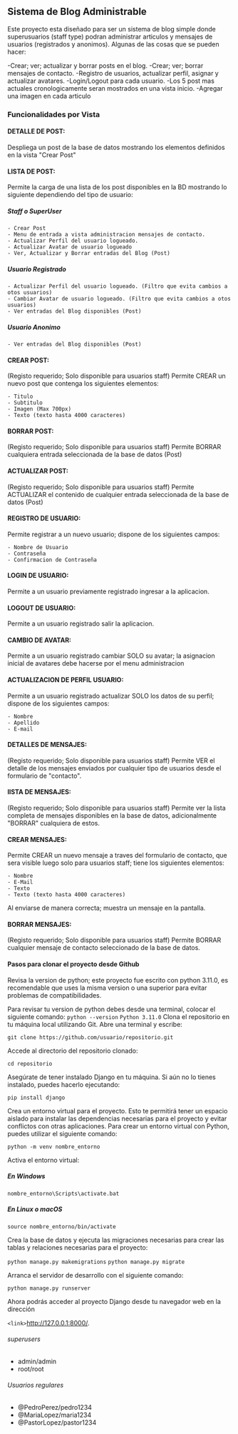 ## Sistema de Blog Administrable

Este proyecto esta diseñado para ser un sistema de blog simple donde superusuarios (staff type) 
podran administrar articulos y mensajes de usuarios (registrados y anonimos). 
Algunas de las cosas que se pueden hacer: 

-Crear; ver; actualizar y borrar posts en el blog.
-Crear; ver; borrar mensajes de contacto.
-Registro de usuarios, actualizar perfil, asignar y actualizar avatares.
-Login/Logout para cada usuario.
-Los 5 post mas actuales cronologicamente seran mostrados en una vista inicio.
-Agregar una imagen en cada articulo

### Funcionalidades por Vista

#### DETALLE DE POST:
Despliega un post de la base de datos mostrando los elementos definidos en la vista "Crear Post"

#### LISTA DE POST:
Permite la carga de una lista de los post disponibles en la BD mostrando
lo siguiente dependiendo del tipo de usuario:
##### Staff o SuperUser
    - Crear Post
    - Menu de entrada a vista administracion mensajes de contacto.
    - Actualizar Perfil del usuario logueado.
    - Actualizar Avatar de usuario logueado
    - Ver, Actualizar y Borrar entradas del Blog (Post)
##### Usuario Registrado
    - Actualizar Perfil del usuario logueado. (Filtro que evita cambios a otos usuarios)
    - Cambiar Avatar de usuario logueado. (Filtro que evita cambios a otos usuarios)
    - Ver entradas del Blog disponibles (Post)
##### Usuario Anonimo
    - Ver entradas del Blog disponibles (Post)
#### CREAR POST:
(Registo requerido; Solo disponible para usuarios staff)
Permite CREAR un nuevo post que contenga los siguientes elementos:

    - Titulo
    - Subtitulo
    - Imagen (Max 700px)
    - Texto (texto hasta 4000 caracteres)
#### BORRAR POST:
(Registo requerido; Solo disponible para usuarios staff)
Permite BORRAR cualquiera entrada seleccionada de la base de datos (Post)
#### ACTUALIZAR POST:
(Registo requerido; Solo disponible para usuarios staff)
Permite ACTUALIZAR el contenido de cualquier entrada seleccionada de la base de datos (Post)
#### REGISTRO DE USUARIO:
Permite registrar a un nuevo usuario; dispone de los siguientes campos:

    - Nombre de Usuario
    - Contraseña
    - Confirmacion de Contraseña
#### LOGIN DE USUARIO:
Permite a un usuario previamente registrado ingresar a la aplicacion.
#### LOGOUT DE USUARIO:
Permite a un usuario registrado salir la aplicacion.
#### CAMBIO DE AVATAR:
Permite a un usuario registrado cambiar SOLO su avatar; la asignacion inicial de avatares debe hacerse por el menu administracion
#### ACTUALIZACION DE PERFIL USUARIO:
Permite a un usuario registrado actualizar SOLO los datos de su perfil; dispone de los siguientes campos:

    - Nombre 
    - Apellido
    - E-mail
#### DETALLES DE MENSAJES:
(Registo requerido; Solo disponible para usuarios staff)
Permite VER el detalle de los mensajes enviados por cualquier tipo de usuarios desde el formulario de "contacto".
#### lISTA DE MENSAJES:
(Registo requerido; Solo disponible para usuarios staff)
Permite ver la lista completa de mensajes disponibles en la base de datos, adicionalmente "BORRAR" cualquiera de estos.
#### CREAR MENSAJES:
Permite CREAR un nuevo mensaje a traves del formulario de contacto, que sera visible luego solo para usuarios staff; 
tiene los siguientes elementos:

    - Nombre
    - E-Mail
    - Texto 
    - Texto (texto hasta 4000 caracteres)
Al enviarse de manera correcta; muestra un mensaje en la pantalla.
#### BORRAR MENSAJES:
(Registo requerido; Solo disponible para usuarios staff)
Permite BORRAR cualquier mensaje de contacto seleccionado de la base de datos.
#### Pasos para clonar el proyecto desde Github
Revisa la version de python; este proyecto fue escrito con python 3.11.0, es recomendable que uses la misma version o una superior para evitar problemas de compatibilidades.

Para revisar tu version de python debes desde una terminal, colocar el siguiente comando:
`python --version`
`Python 3.11.0`
Clona el repositorio en tu máquina local utilizando Git. Abre una terminal y escribe:

`git clone https://github.com/usuario/repositorio.git`

Accede al directorio del repositorio clonado:

`cd repositorio`

Asegúrate de tener instalado Django en tu máquina. Si aún no lo tienes instalado, puedes hacerlo ejecutando:

`pip install django`

Crea un entorno virtual para el proyecto. Esto te permitirá tener un espacio aislado para instalar las dependencias necesarias para el proyecto y evitar conflictos con otras aplicaciones. Para crear un entorno virtual con Python, puedes utilizar el siguiente comando:

`python -m venv nombre_entorno`

Activa el entorno virtual:
##### En Windows
`nombre_entorno\Scripts\activate.bat`
##### En Linux o macOS
`source nombre_entorno/bin/activate`

Crea la base de datos y ejecuta las migraciones necesarias para crear las tablas y relaciones necesarias para el proyecto:

`python manage.py makemigrations`
`python manage.py migrate`

Arranca el servidor de desarrollo con el siguiente comando:

`python manage.py runserver`

Ahora podrás acceder al proyecto Django desde tu navegador web en la dirección 

`<link>`http://127.0.0.1:8000/.


###### superusers
- admin/admin
- root/root

###### Usuarios regulares
- @PedroPerez/pedro1234
- @MariaLopez/maria1234
- @PastorLopez/pastor1234
